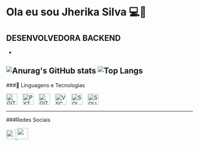 # Ola eu sou Jherika Silva 💻👋

**DESENVOLVEDORA BACKEND**
-
- 
![Anurag's GitHub stats](https://github-readme-stats.vercel.app/api?username=JherikaSilva&show_icons=true&theme=radical)
![Top Langs](https://github-readme-stats.vercel.app/api/top-langs/?username=JherikaSilva&layout=compact)
---

###🤖 Linguagens e Tecnologias


<img 
          aligng="left"
          alt="GIT"
          title="GIT"
          width="30px"
          style="padding-right:10px;"
          src="https://cdn.jsdelivr.net/gh/devicons/devicon@latest/icons/git/git-original.svg" />   <img 
          aligng="left"
          alt="PYTHON"
          title="PYTHON"
          width="30px"
          style="padding-right:10px;"
          src="https://cdn.jsdelivr.net/gh/devicons/devicon@latest/icons/python/python-original.svg"/>  <img 
          aligng="left"
          alt="GITHUB"
          title="GITHUB"
          width="30px"
          style="padding-right:10px;"
          src="https://cdn.jsdelivr.net/gh/devicons/devicon@latest/icons/github/github-original.svg" />  <img 
          aligng="left"
          alt="VSCODE"
          title="VSCODE"
          width="30px"
          style="padding-right:10px;"
          src="https://cdn.jsdelivr.net/gh/devicons/devicon@latest/icons/vscode/vscode-original.svg" />  <img
          aligng="left"
          alt="SQL"
          title="SQL"
          width="30px"
          style="padding-right:10px;"                                                                                                       
          src="https://cdn.jsdelivr.net/gh/devicons/devicon@latest/icons/azuresqldatabase/azuresqldatabase-original.svg" />  <img 
          aligng="left"
          alt="SQLITE"
          title="SQLITE"
          width="30px"
          style="padding-right:10px;"
          src="https://cdn.jsdelivr.net/gh/devicons/devicon@latest/icons/sqlite/sqlite-original.svg" />
          
                    
---
###Redes Sociais

<a href="mailto:pereirajherika@gmail.com" target="_blank">
  <img src="https://cdn.jsdelivr.net/gh/devicons/devicon/icons/google/google-original.svg" width="25" height="25"/>
</a>   
  <a href="https://www.linkedin.com/in/JherikaSilva/" target="_blank">
    <img src="https://cdn.jsdelivr.net/gh/devicons/devicon/icons/linkedin/linkedin-original.svg" width="30" height="30"/>
  </a>
  


